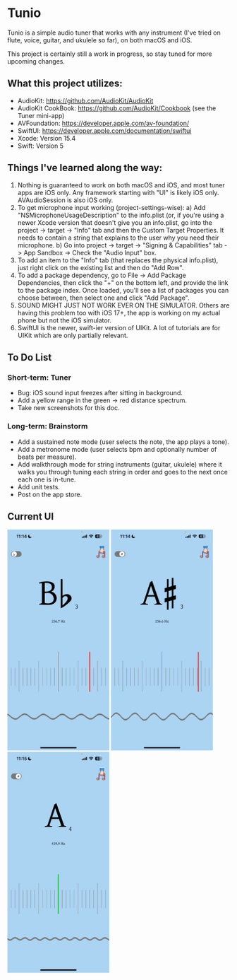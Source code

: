 # Tunio

Tunio is a simple audio tuner that works with any instrument (I've tried on flute, voice, guitar, and ukulele so far), on both macOS and iOS. 

This project is certainly still a work in progress, so stay tuned for more upcoming changes. 

## What this project utilizes:

- AudioKit: https://github.com/AudioKit/AudioKit
- AudioKit CookBook: https://github.com/AudioKit/Cookbook (see the Tuner mini-app)
- AVFoundation: https://developer.apple.com/av-foundation/
- SwiftUI: https://developer.apple.com/documentation/swiftui
- Xcode: Version 15.4
- Swift: Version 5

## Things I've learned along the way:

1. Nothing is guaranteed to work on both macOS and iOS, and most tuner apps are iOS only. Any framework starting with "UI" is likely iOS only. AVAudioSession is also iOS only.
2. To get microphone input working (project-settings-wise): a) Add "NSMicrophoneUsageDescription" to the info.plist (or, if you're using a newer Xcode version that doesn't give you an info.plist, go into the project -> target -> "Info" tab and then the Custom Target Properties. It needs to contain a string that explains to the user why you need their microphone. b) Go into project -> target -> "Signing & Capabilities" tab -> App Sandbox -> Check the "Audio Input" box.
3. To add an item to the "Info" tab (that replaces the physical info.plist), just right click on the existing list and then do "Add Row".
4. To add a package dependency, go to File -> Add Package Dependencies, then click the "+" on the bottom left, and provide the link to the package index. Once loaded, you'll see a list of packages you can choose between, then select one and click "Add Package".
5. SOUND MIGHT JUST NOT WORK EVER ON THE SIMULATOR. Others are having this problem too with iOS 17+, the app is working on my actual phone but not the iOS simulator.
6. SwiftUI is the newer, swift-ier version of UIKit. A lot of tutorials are for UIKit which are only partially relevant.

## To Do List

### Short-term: Tuner
- Bug: iOS sound input freezes after sitting in background.
- Add a yellow range in the green -> red distance spectrum.
- Take new screenshots for this doc.

### Long-term: Brainstorm
- Add a sustained note mode (user selects the note, the app plays a tone).
- Add a metronome mode (user selects bpm and optionally number of beats per measure).
- Add walkthrough mode for string instruments (guitar, ukulele) where it walks you through tuning each string in order and goes to the next once each one is in-tune.
- Add unit tests.
- Post on the app store.

## Current UI

<span>
	<img src="Tunio/Images/IMG_3228.PNG" alt="Tunio UI - Flats" style="height: 500px;"/>
	<img src="Tunio/Images/IMG_3230.PNG" alt="Tunio UI - Sharps" style="height: 500px;"/>
	<img src="Tunio/Images/IMG_3231.PNG" alt="Tunio UI - In tune (tone generator)" style="height: 500px;"/>
</span>